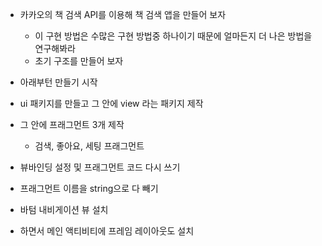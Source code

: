 - 카카오의 책 검색 API를 이용해 책 검색 앱을 만들어 보자
	- 이 구현 방법은 수많은 구현 방법중 하나이기 때문에 얼마든지 더 나은 방법을 연구해봐라
	- 초기 구조를 만들어 보자

- 아래부턴 만들기 시작
	
- ui 패키지를 만들고 그 안에 view 라는 패키지 제작
- 그 안에 프래그먼트 3개 제작
	- 검색, 좋아요, 세팅 프래그먼트
- 뷰바인딩 설정 및 프래그먼트 코드 다시 쓰기
- 프래그먼트 이름을 string으로 다 빼기
- 바텀 내비게이션 뷰 설치
- 하면서 메인 액티비티에 프레임 레이아웃도 설치
